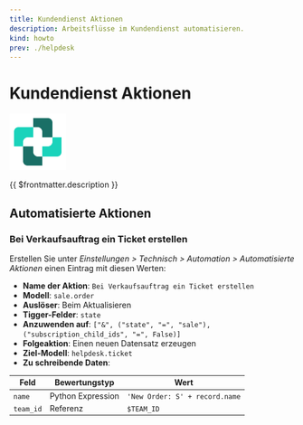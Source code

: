 ```yaml
---
title: Kundendienst Aktionen
description: Arbeitsflüsse im Kundendienst automatisieren.
kind: howto
prev: ./helpdesk
---
```

# Kundendienst Aktionen
![icons_odoo_helpdesk](attachments/icons_odoo_helpdesk.png)

{{ $frontmatter.description }}

## Automatisierte Aktionen

### Bei Verkaufsauftrag ein Ticket erstellen

Erstellen Sie unter *Einstellungen > Technisch > Automation > Automatisierte Aktionen* einen Eintrag mit diesen Werten:

* **Name der Aktion**: `Bei Verkaufsauftrag ein Ticket erstellen`
* **Modell**: `sale.order`
* **Auslöser**: Beim Aktualisieren
* **Tigger-Felder**: `state`
* **Anzuwenden auf**: `["&", ("state", "=", "sale"), ("subscription_child_ids", "=", False)]`
* **Folgeaktion**: Einen neuen Datensatz erzeugen
* **Ziel-Modell**: `helpdesk.ticket`
* **Zu schreibende Daten**:

| Feld      | Bewertungstyp     | Wert                           |
| --------- | ----------------- | ------------------------------ |
| `name`    | Python Expression | `'New Order: S' + record.name` |
| `team_id` | Referenz          | `$TEAM_ID`                     |

